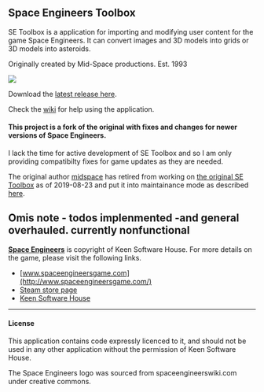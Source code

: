 ## Space Engineers Toolbox
SE Toolbox is a application for importing and modifying user content for the game Space Engineers.
It can convert images and 3D models into grids or 3D models into asteroids.

Originally created by Mid-Space productions. Est. 1993

![](http://i.imgur.com/429uvwe.jpg)

Download the [latest release here](https://github.com/Omiyaru/SEToolbox/releases/latest).

Check the [wiki](https://github.com/midspace/SEToolbox/wiki) for help using the application.

#### This project is a fork of the original with fixes and changes for newer versions of Space Engineers.

I lack the time for active development of SE Toolbox and so I am only providing compatibilty fixes for game updates as they are needed.

The original author [midspace](https://github.com/midspace) has retired from working on [the original SE Toolbox](https://github.com/midspace/SEToolbox) as of 2019-08-23 and put it into maintainance mode as described [here](https://forum.keenswh.com/threads/7402115/).

Omis note - todos implenmented -and general overhauled. currently nonfunctional
---

**[Space Engineers](http://www.spaceengineersgame.com/)** is copyright of Keen Software House.
For more details on the game, please visit the following links.
* [www.spaceengineersgame.com](http://www.spaceengineersgame.com/)
* [Steam store page](http://store.steampowered.com/app/244850/)
* [Keen Software House](http://www.keenswh.com/about.html)

---

#### License

This application contains code expressly licenced to it, and should not be used in any other application without the permission of Keen Software House.

The Space Engineers logo was sourced from spaceengineerswiki.com under creative commons.

